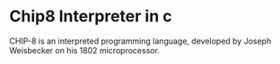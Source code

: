 # Chip8 Interpreter in c
CHIP-8 is an interpreted programming language, developed by Joseph Weisbecker on his 1802 microprocessor.
